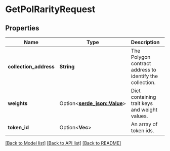 # GetPolRarityRequest

## Properties

Name | Type | Description | Notes
------------ | ------------- | ------------- | -------------
**collection_address** | **String** | The Polygon contract address to identify the collection. | 
**weights** | Option<[**serde_json::Value**](.md)> | Dict containing trait keys and weight values. | [optional]
**token_id** | Option<**Vec<String>**> | An array of token ids. | [optional]

[[Back to Model list]](../README.md#documentation-for-models) [[Back to API list]](../README.md#documentation-for-api-endpoints) [[Back to README]](../README.md)


